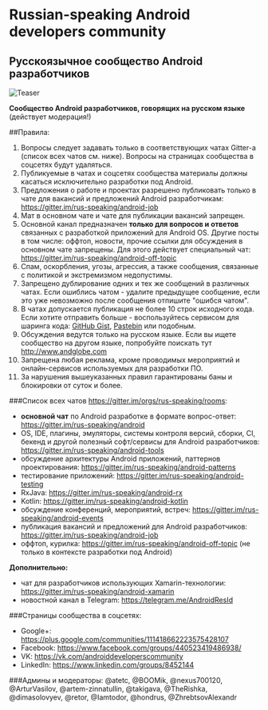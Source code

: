 # Russian-speaking Android developers community
## Русскоязычное сообщество Android разработчиков
![Teaser](androiddevelopers.jpg)

**Сообщество Android разработчиков, говорящих на русском языке** (действует модерация!)

##Правила:
1. Вопросы следует задавать только в соответствующих чатах Gitter-а (список всех чатов см. ниже). Вопросы на страницах сообщества в соцсетях будут удаляться.
2. Публикуемые в чатах и соцсетях сообщества материалы должны касаться исключительно разработки под Android.
3. Предложения о работе и проектах разрешено публиковать только в чате для вакансий и предложений Android разработчикам: https://gitter.im/rus-speaking/android-job
4. Мат в основном чате и чате для публикации вакансий запрещен.
5. Основной канал предназначен **только для вопросов и ответов** связанных с разработкой приложений для Android OS. Другие посты в том числе: оффтоп, новости, прочие ссылки для обсуждения в основном чате запрещены. Для этого действует специальный чат: https://gitter.im/rus-speaking/android-off-topic
6. Спам, оскорбления, угозы, агрессия, а также сообщения, связанные с политикой и экстремизмом недопустимы.
7. Запрещено дублирование одних и тех же сообщений в различных чатах. Если ошиблись чатом - удалите предыдущее сообщение, если это уже невозможно после сообщения отпишите "ошибся чатом".
8. В чатах допускается публикация не более 10 строк исходного кода. Если хотите отправить больше - воспользуйтесь сервисом для шаринга кода: [GitHub Gist](https://gist.github.com/), [Pastebin](http://pastebin.com/) или подобным.
9. Обсуждения ведутся только на русском языке. Если вы ищете сообщество на другом языке, попробуйте поискать тут http://www.andglobe.com
10. Запрещена любая реклама, кроме проводимых мероприятий и онлайн-сервисов используемых для разработки ПО.
11. За нарушения вышеуказанных правил гарантированы баны и блокировки от суток и более.

###Список всех чатов https://gitter.im/orgs/rus-speaking/rooms:
* **основной чат** по Android разработке в формате вопрос-ответ: https://gitter.im/rus-speaking/android
* OS, IDE, плагины, эмуляторы, системы контроля версий, сборки, CI, бекенд и другой полезный софт/сервисы для Android разработчиков: https://gitter.im/rus-speaking/android-tools
* обсуждение архитектуры Android приложений, паттернов проектирования: https://gitter.im/rus-speaking/android-patterns
* тестирование приложений: https://gitter.im/rus-speaking/android-testing
* RxJava: https://gitter.im/rus-speaking/android-rx
* Kotlin: https://gitter.im/rus-speaking/android-kotlin
* обсуждение конференций, мероприятий, встреч: https://gitter.im/rus-speaking/android-events
* публикация вакансий и предложений для Android разработчиков: https://gitter.im/rus-speaking/android-job
* оффтоп, курилка: https://gitter.im/rus-speaking/android-off-topic (не только в контексте разработки под Android)

**Дополнительно:**
* чат для разработчиков использующих Xamarin-технологии: https://gitter.im/rus-speaking/android-xamarin
* новостной канал в Telegram: https://telegram.me/AndroidResId

###Страницы сообщества в соцсетях:
* Google+: https://plus.google.com/communities/111418662223575428107
* Facebook: https://www.facebook.com/groups/440523419486938/
* VK: https://vk.com/androiddeveloperscommunity
* LinkedIn: https://www.linkedin.com/groups/8452144
 
###Админы и модераторы: 
@atetc, @BOOMik, @nexus700120, @ArturVasilov, @artem-zinnatullin, @takigava, @TheRishka, @dimasolovyev, @retor, @Iamtodor, @hondrus, @ZhrebtsovAlexandr
